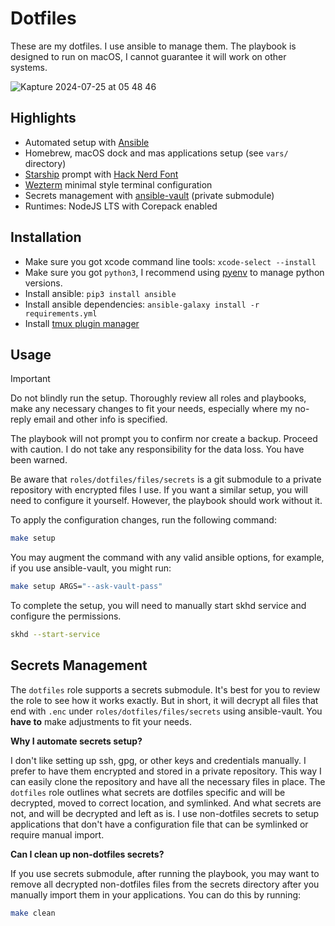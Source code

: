 # Dotfiles

These are my dotfiles. I use ansible to manage them. The playbook is designed to run on macOS, I cannot guarantee it will work on other systems.

![Kapture 2024-07-25 at 05 48 46](https://github.com/user-attachments/assets/8bf78923-77f9-47c1-a6ea-7293f110614b)

## Highlights

- Automated setup with [Ansible](https://github.com/ansible/ansible)
- Homebrew, macOS dock and mas applications setup (see `vars/` directory)
- [Starship](https://starship.rs/) prompt with [Hack Nerd Font](https://www.nerdfonts.com/)
- [Wezterm](https://wezfurlong.org/wezterm/) minimal style terminal configuration
- Secrets management with [ansible-vault](https://docs.ansible.com/ansible/latest/vault_guide/index.html) (private submodule)
- Runtimes: NodeJS LTS with Corepack enabled

## Installation

- Make sure you got xcode command line tools: `xcode-select --install`
- Make sure you got `python3`, I recommend using [pyenv](https://github.com/pyenv/pyenv) to manage python versions.
- Install ansible: `pip3 install ansible`
- Install ansible dependencies: `ansible-galaxy install -r requirements.yml`
- Install [tmux plugin manager](https://github.com/tmux-plugins/tpm)

## Usage

> [!IMPORTANT]
> Do not blindly run the setup. Thoroughly review all roles and playbooks, make any necessary changes to fit your needs, especially where my no-reply email and other info is specified.
>
> The playbook will not prompt you to confirm nor create a backup. Proceed with caution. I do not take any responsibility for the data loss. You have been warned.
>
> Be aware that `roles/dotfiles/files/secrets` is a git submodule to a private repository with encrypted files I use. If you want a similar setup, you will need to configure it yourself. However, the playbook should work without it.

To apply the configuration changes, run the following command:

```bash
make setup
```

You may augment the command with any valid ansible options, for example, if you use ansible-vault, you might run:

```bash
make setup ARGS="--ask-vault-pass"
```

To complete the setup, you will need to manually start skhd service and configure the permissions.

```bash
skhd --start-service
```

## Secrets Management

The `dotfiles` role supports a secrets submodule. It's best for you to review the role to see how it works exactly. But in short, it will decrypt all files that end with `.enc` under `roles/dotfiles/files/secrets` using ansible-vault. You **have to** make adjustments to fit your needs.

**Why I automate secrets setup?**

I don't like setting up ssh, gpg, or other keys and credentials manually. I prefer to have them encrypted and stored in a private repository. This way I can easily clone the repository and have all the necessary files in place. The `dotfiles` role outlines what secrets are dotfiles specific and will be decrypted, moved to correct location, and symlinked. And what secrets are not, and will be decrypted and left as is. I use non-dotfiles secrets to setup applications that don't have a configuration file that can be symlinked or require manual import.

**Can I clean up non-dotfiles secrets?**

If you use secrets submodule, after running the playbook, you may want to remove all decrypted non-dotfiles files from the secrets directory after you manually import them in your applications. You can do this by running:

```bash
make clean
```
